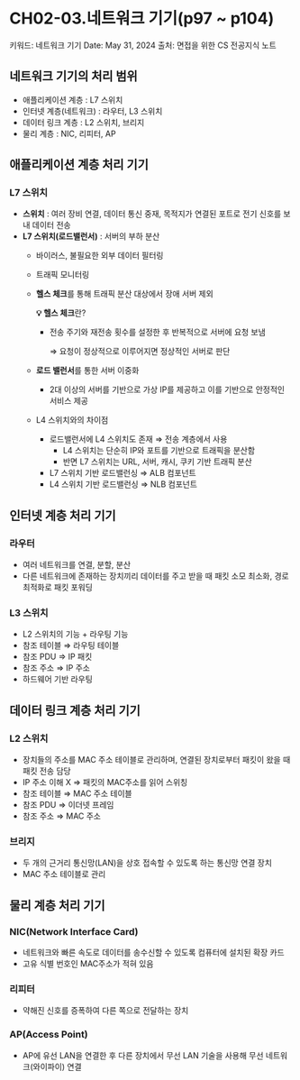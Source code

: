 # CH02-03.네트워크 기기(p97 ~ p104)

키워드: 네트워크 기기
Date: May 31, 2024
출처: 면접을 위한 CS 전공지식 노트

## 네트워크 기기의 처리 범위

- 애플리케이션 계층 : L7 스위치
- 인터넷 계층(네트워크) : 라우터, L3 스위치
- 데이터 링크 계층 : L2 스위치, 브리지
- 물리 계층 : NIC, 리피터, AP

## 애플리케이션 계층 처리 기기

### L7 스위치

- **스위치** : 여러 장비 연결, 데이터 통신 중재, 목적지가 연결된 포트로 전기 신호를 보내 데이터 전송
- **L7 스위치(로드밸런서)** : 서버의 부하 분산
    - 바이러스, 불필요한 외부 데이터 필터링
    - 트래픽 모니터링
    - **헬스 체크**를 통해 트래픽 분산 대상에서 장애 서버 제외
        
        **💡 헬스 체크**란?
        
        - 전송 주기와 재전송 횟수를 설정한 후 반복적으로 서버에 요청 보냄
            
            ⇒ 요청이 정상적으로 이루어지면 정상적인 서버로 판단
            
    - **로드 밸런서**를 통한 서버 이중화
        - 2대 이상의 서버를 기반으로 가상 IP를 제공하고 이를 기반으로 안정적인 서비스 제공
    - L4 스위치와의 차이점
        - 로드밸런서에 L4 스위치도 존재 ⇒ 전송 계층에서 사용
            - L4 스위치는 단순히 IP와 포트를 기반으로 트래픽을 분산함
            - 반면 L7 스위치는 URL, 서버, 캐시, 쿠키 기반 트래픽 분산
        - L7 스위치 기반 로드밸런싱 ⇒ ALB 컴포넌트
        - L4 스위치 기반 로드밸런싱 ⇒ NLB 컴포넌트

## 인터넷 계층 처리 기기

### 라우터

- 여러 네트워크를 연결, 분할, 분산
- 다른 네트워크에 존재하는 장치끼리 데이터를 주고 받을 때 패킷 소모 최소화, 경로 최적화로 패킷 포워딩

### L3 스위치

- L2 스위치의 기능 + 라우팅 기능
- 참조 테이블 ⇒ 라우팅 테이블
- 참조 PDU ⇒ IP 패킷
- 참조 주소 ⇒ IP 주소
- 하드웨어 기반 라우팅

## 데이터 링크 계층 처리 기기

### L2 스위치

- 장치들의 주소를 MAC 주소 테이블로 관리하며, 연결된 장치로부터 패킷이 왔을 때 패킷 전송 담당
- IP 주소 이해 X ⇒ 패킷의 MAC주소를 읽어 스위칭
- 참조 테이블 ⇒ MAC 주소 테이블
- 참조 PDU ⇒ 이더넷  프레임
- 참조 주소 ⇒ MAC 주소

### 브리지

- 두 개의 근거리 통신망(LAN)을 상호 접속할 수 있도록 하는 통신망 연결 장치
- MAC 주소 테이블로 관리

## 물리 계층 처리 기기

### NIC(Network Interface Card)

- 네트워크와 빠른 속도로 데이터를 송수신할 수 있도록 컴퓨터에 설치된 확장 카드
- 고유 식별 번호인 MAC주소가 적혀 있음

### 리피터

- 약해진 신호를 증폭하여 다른 쪽으로 전달하는 장치

### AP(Access Point)

- AP에 유선 LAN을 연결한 후 다른 장치에서 무선 LAN 기술을 사용해 무선 네트워크(와이파이) 연결